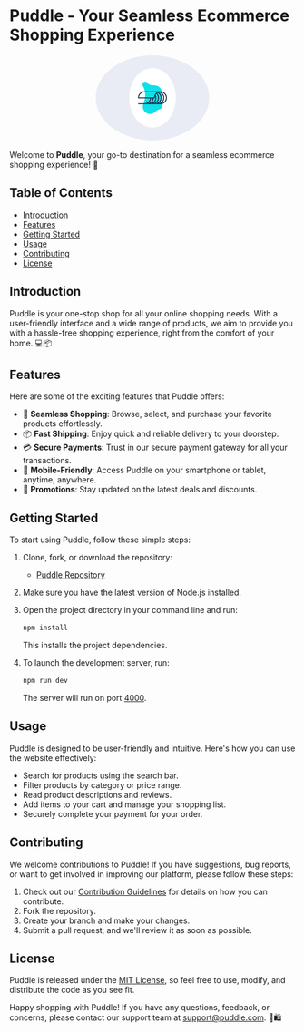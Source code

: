 # Puddle - Your Seamless Ecommerce Shopping Experience

<p align="center">
  <img src="puddle.png" alt="My pic" width="200" style="border-radius:50%";/>
</p>


Welcome to **Puddle**, your go-to destination for a seamless ecommerce shopping experience! 🌟

## Table of Contents

- [Introduction](#introduction)
- [Features](#features)
- [Getting Started](#getting-started)
- [Usage](#usage)
- [Contributing](#contributing)
- [License](#license)

## Introduction

Puddle is your one-stop shop for all your online shopping needs. With a user-friendly interface and a wide range of products, we aim to provide you with a hassle-free shopping experience, right from the comfort of your home. 💻📦

## Features

Here are some of the exciting features that Puddle offers:

- 🛒 **Seamless Shopping**: Browse, select, and purchase your favorite products effortlessly.
- 📦 **Fast Shipping**: Enjoy quick and reliable delivery to your doorstep.
- 💳 **Secure Payments**: Trust in our secure payment gateway for all your transactions.
- 📱 **Mobile-Friendly**: Access Puddle on your smartphone or tablet, anytime, anywhere.
- 🎁 **Promotions**: Stay updated on the latest deals and discounts.

## Getting Started

To start using Puddle, follow these simple steps:

1. Clone, fork, or download the repository:
    - [Puddle Repository](https://github.com/kennynet66/puddle_marketplace)
2. Make sure you have the latest version of Node.js installed.

3. Open the project directory in your command line and run:

    ```bash
    npm install
    ```

   This installs the project dependencies.

4. To launch the development server, run:

    ```bash
    npm run dev
    ```

   The server will run on port [4000](http://localhost:4000).

## Usage

Puddle is designed to be user-friendly and intuitive. Here's how you can use the website effectively:

- Search for products using the search bar.
- Filter products by category or price range.
- Read product descriptions and reviews.
- Add items to your cart and manage your shopping list.
- Securely complete your payment for your order.

## Contributing

We welcome contributions to Puddle! If you have suggestions, bug reports, or want to get involved in improving our platform, please follow these steps:

1. Check out our [Contribution Guidelines](CONTRIBUTING.md) for details on how you can contribute.
2. Fork the repository.
3. Create your branch and make your changes.
4. Submit a pull request, and we'll review it as soon as possible.

## License

Puddle is released under the [MIT License](LICENSE), so feel free to use, modify, and distribute the code as you see fit.

Happy shopping with Puddle! If you have any questions, feedback, or concerns, please contact our support team at [support@puddle.com](mailto:kennynet66@gmail.com). 📧🛍️
